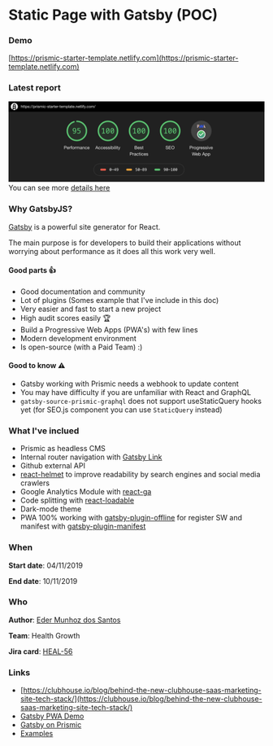 # Static Page with Gatsby (POC)

### Demo
[https://prismic-starter-template.netlify.com](https://prismic-starter-template.netlify.com)


### Latest report
![Latest report from audits](reports/latest-audits-report.png)
You can see more [details here](reports/prismic-starter-template.netlify.com-20191112T022538.json)

### Why GatsbyJS?
[Gatsby](https://www.gatsbyjs.org/) is a powerful site generator for React.

The main purpose is for developers to build their applications without worrying about performance as it does all this work very well.

#### **Good parts** 👍

 - Good documentation and community
 - Lot of plugins (Somes example that I've include in this doc)
 - Very easier and fast to start a new project 
 - High audit scores easily 🏆
 - Build a Progressive Web Apps (PWA's) with few lines
 - Modern development environment
 - Is open-source (with a Paid Team) :)

#### Good to know ⚠️
- Gatsby working with Prismic needs a webhook to update content
- You may have difficulty if you are unfamiliar with React and GraphQL
- `gatsby-source-prismic-graphql`  does not support useStaticQuery hooks yet (for SEO.js component you can use `StaticQuery` instead)

### What I've inclued

- Prismic as headless CMS
 - Internal router navigation with [Gatsby Link](https://www.gatsbyjs.org/docs/gatsby-link/)
 - Github external API
 - [react-helmet](https://github.com/nfl/react-helmet) to improve readability by search engines and social media crawlers
 - Google Analytics Module with [react-ga](https://github.com/react-ga/react-ga)
 - Code splitting with [react-loadable](https://github.com/jamiebuilds/react-loadable)
 - Dark-mode theme
 - PWA 100% working with [gatsby-plugin-offline](https://www.gatsbyjs.org/packages/gatsby-plugin-offline/) for register SW and manifest with [gatsby-plugin-manifest](https://www.gatsbyjs.org/packages/gatsby-plugin-manifest/)


### When
**Start date**: 04/11/2019

**End date**: 10/11/2019

### Who
**Author**: [Eder Munhoz dos Santos](https://github.com/emunhoz)

**Team**: Health Growth

**Jira card**: [HEAL-56](https://escale.atlassian.net/browse/HEAL-56)

### Links
- [https://clubhouse.io/blog/behind-the-new-clubhouse-saas-marketing-site-tech-stack/](https://clubhouse.io/blog/behind-the-new-clubhouse-saas-marketing-site-tech-stack/)
- [Gatsby PWA Demo](https://github.com/snipcart/gatsby-pwa-demo)
- [Gatsby on Prismic](https://www.sugarobjects.com/gatsby-on-prismic)
- [Examples](https://github.com/gatsbyjs/gatsby/tree/master/examples)
